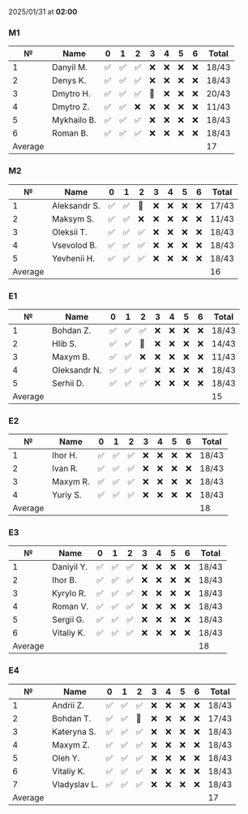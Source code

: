 2025/01/31 at **02:00**
### M1
|№|Name|0|1|2|3|4|5|6|Total|
|-----|-----|-----|-----|-----|-----|-----|-----|-----|-----|
|1|Danyil M.|✅|✅|✅|❌|❌|❌|❌|18/43|
|2|Denys K.|✅|✅|✅|❌|❌|❌|❌|18/43|
|3|Dmytro H.|✅|✅|✅|🔄|❌|❌|❌|20/43|
|4|Dmytro Z.|✅|✅|❌|❌|❌|❌|❌|11/43|
|5|Mykhailo B.|✅|✅|✅|❌|❌|❌|❌|18/43|
|6|Roman B.|✅|✅|✅|❌|❌|❌|❌|18/43|
|Average|||||||||17|
### M2
|№|Name|0|1|2|3|4|5|6|Total|
|-----|-----|-----|-----|-----|-----|-----|-----|-----|-----|
|1|Aleksandr S.|✅|✅|🔄|❌|❌|❌|❌|17/43|
|2|Maksym S.|✅|✅|❌|❌|❌|❌|❌|11/43|
|3|Oleksii T.|✅|✅|✅|❌|❌|❌|❌|18/43|
|4|Vsevolod B.|✅|✅|✅|❌|❌|❌|❌|18/43|
|5|Yevhenii H.|✅|✅|✅|❌|❌|❌|❌|18/43|
|Average|||||||||16|
### E1
|№|Name|0|1|2|3|4|5|6|Total|
|-----|-----|-----|-----|-----|-----|-----|-----|-----|-----|
|1|Bohdan Z.|✅|✅|✅|❌|❌|❌|❌|18/43|
|2|Hlib S.|✅|✅|🔄|❌|❌|❌|❌|14/43|
|3|Maxym B.|✅|✅|❌|❌|❌|❌|❌|11/43|
|4|Oleksandr N.|✅|✅|✅|❌|❌|❌|❌|18/43|
|5|Serhii D.|✅|✅|✅|❌|❌|❌|❌|18/43|
|Average|||||||||15|
### E2
|№|Name|0|1|2|3|4|5|6|Total|
|-----|-----|-----|-----|-----|-----|-----|-----|-----|-----|
|1|Ihor H.|✅|✅|✅|❌|❌|❌|❌|18/43|
|2|Ivan R.|✅|✅|✅|❌|❌|❌|❌|18/43|
|3|Maxym R.|✅|✅|✅|❌|❌|❌|❌|18/43|
|4|Yuriy S.|✅|✅|✅|❌|❌|❌|❌|18/43|
|Average|||||||||18|
### E3
|№|Name|0|1|2|3|4|5|6|Total|
|-----|-----|-----|-----|-----|-----|-----|-----|-----|-----|
|1|Daniyil Y.|✅|✅|✅|❌|❌|❌|❌|18/43|
|2|Ihor B.|✅|✅|✅|❌|❌|❌|❌|18/43|
|3|Kyrylo R.|✅|✅|✅|❌|❌|❌|❌|18/43|
|4|Roman V.|✅|✅|✅|❌|❌|❌|❌|18/43|
|5|Sergii G.|✅|✅|✅|❌|❌|❌|❌|18/43|
|6|Vitaliy K.|✅|✅|✅|❌|❌|❌|❌|18/43|
|Average|||||||||18|
### E4
|№|Name|0|1|2|3|4|5|6|Total|
|-----|-----|-----|-----|-----|-----|-----|-----|-----|-----|
|1|Andrii Z.|✅|✅|✅|❌|❌|❌|❌|18/43|
|2|Bohdan T.|✅|✅|🔄|❌|❌|❌|❌|17/43|
|3|Kateryna S.|✅|✅|✅|❌|❌|❌|❌|18/43|
|4|Maxym Z.|✅|✅|✅|❌|❌|❌|❌|18/43|
|5|Oleh Y.|✅|✅|✅|❌|❌|❌|❌|18/43|
|6|Vitaliy K.|✅|✅|✅|❌|❌|❌|❌|18/43|
|7|Vladyslav L.|✅|✅|✅|❌|❌|❌|❌|18/43|
|Average|||||||||17|
